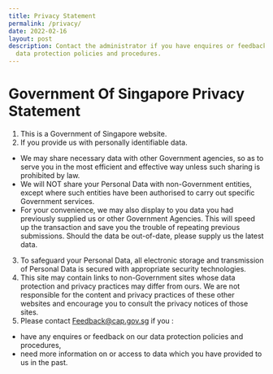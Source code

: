 ```yaml
---
title: Privacy Statement
permalink: /privacy/
date: 2022-02-16
layout: post
description: Contact the administrator if you have enquires or feedback on our
  data protection policies and procedures.
---
```


# Government Of Singapore Privacy Statement
1. This is a Government of Singapore website.
2.  If you provide us with personally identifiable data.
* We may share necessary data with other Government agencies, so as to serve you in the most efficient and effective way unless such sharing is prohibited by law.
* We will NOT share your Personal Data with non-Government entities, except where such entities have been authorised to carry out specific Government services.
* For your convenience, we may also display to you data you had previously supplied us or other Government Agencies. This will speed up the transaction and save you the trouble of repeating previous submissions. Should the data be out-of-date, please supply us the latest data.
3. To safeguard your Personal Data, all electronic storage and transmission of Personal Data is secured with appropriate security technologies.
4. This site may contain links to non-Government sites whose data protection and privacy practices may differ from ours. We are not responsible for the content and privacy practices of these other websites and encourage you to consult the privacy notices of those sites.
5. Please contact Feedback@cap.gov.sg if you :
* have any enquires or feedback on our data protection policies and procedures,
* need more information on or access to data which you have provided to us in the past.